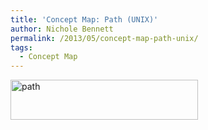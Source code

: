 ```yaml
---
title: 'Concept Map: Path (UNIX)'
author: Nichole Bennett
permalink: /2013/05/concept-map-path-unix/
tags:
  - Concept Map
---
```

[<img class="alignnone size-medium wp-image-2848" alt="path" src="http://teaching.software-carpentry.org/wp-content/uploads/2013/05/path-300x64.jpg" width="300" height="64" />][1]

 [1]: http://teaching.software-carpentry.org/wp-content/uploads/2013/05/path.jpg
